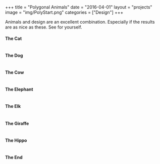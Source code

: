 +++
title = "Polygonal Animals"
date = "2016-04-01"
layout = "projects"
image = "img/PolyStart.png"
categories = ["Design"]
+++

Animals and design are an excellent combination. Especially if the results are as nice as these. See for yourself.

<h4>The Cat</h4>

<img id="polyanimal-normal" src="\img\PolyCat.png" alt="">

<h4>The Dog</h4>

<img id="polyanimal-normal" src="\img\PolyDog.png" alt="">


<h4>The Cow</h4>

<img id="polyanimal-normal" src="\img\PolyCow.png" alt="">


<h4>The Elephant</h4>

<img id="polyanimal-normal" src="\img\PolyElephant.png" alt="">


<h4>The Elk</h4>

<img id="polyanimal-normal" src="\img\PolyElk.png" alt="">


<h4>The Giraffe</h4>

<img id="polyanimal-normal" src="\img\PolyGiraffe.png" alt="">


<h4>The Hippo</h4>

<img id="polyanimal-normal" src="\img\PolyHippo.png" alt="">



<h4>The End</h4>